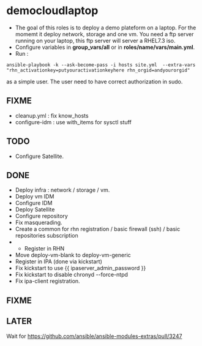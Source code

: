 # democloudlaptop

- The goal of this roles is to deploy a demo plateform on a laptop. For
the momemt it deploy network, storage and one vm. You need a ftp server
running on your laptop, this ftp server will server a RHEL7.3 iso.
- Configure variables in **group_vars/all** or in **roles/name/vars/main.yml**.
- Run :
```
ansible-playbook -k --ask-become-pass -i hosts site.yml  --extra-vars "rhn_activationkey=putyouractivationkeyhere rhn_orgid=andyourorgid"
```
as a simple user. The user need to have correct authorization in sudo.

## FIXME
- cleanup.yml : fix know_hosts
- configure-idm : use with_items for sysctl stuff

## TODO
- Configure Satellite.

## DONE

- Deploy infra : network / storage / vm.
- Deploy vm IDM
- Configure IDM
- Deploy Satellite
- Configure repository
- Fix masquerading.
- Create a common for rhn registration / basic firewall (ssh) / basic repositories subscription
- - Register in RHN
- Move deploy-vm-blank to deploy-vm-generic
- Register in IPA (done via kickstart)
- Fix kickstart to use {{ ipaserver_admin_password }}
- Fix kickstart to disable chronyd --force-ntpd
- Fix ipa-client registration.

## FIXME

## LATER
Wait for https://github.com/ansible/ansible-modules-extras/pull/3247

